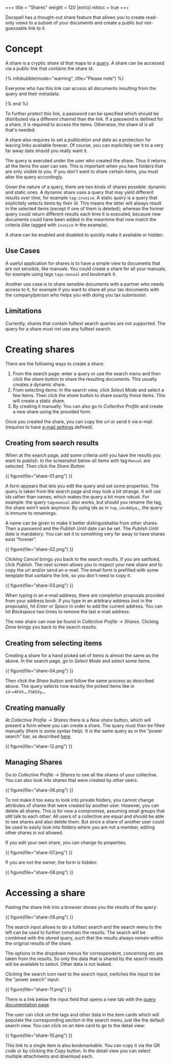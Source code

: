 +++
title = "Shares"
weight = 120
[extra]
mktoc = true
+++

Docspell has a thought-out share feature that allows you to create
read-only views to a subset of your documents and create a public but
not-guessable link to it.

# Concept

A share is a cryptic *share id* that maps to a
[query](@/docs/query/_index.md). A share can be accessed via a public
link that contains the share id.

{% infobubble(mode="warning", title="Please note") %}

Everyone who has this link can access all documents resulting from the
query and their metadata.

{% end %}

To further protect this link, a password can be specified which should
be distributed via a different channel than the link. If a password is
defined for a share, it is required to access the items. Otherwise,
the share id is all that's needed.

A share also requires to set a *publication end date* as a protection
for leaving links available forever. Of course, you can explicitely
set it to a very far away date should you really want it.

The query is executed under the user who created the share. Thus it
returns all the items the user can see. This is important when you
have folders that are only visible to you. If you don't want to share
certain items, you must alter the query accordingly.

Given the nature of a query, there are two kinds of shares possible:
dynamic and static ones. A dynamic share uses a query that may yield
different results over time, for example `tag:invoice`. A static query
is a query that explicitely selects items by their id. This means the
latter will always result in the selected items (except if one of them
is deleted); whereas the former query could return different results
each time it is executed, because new documents could have been added
in the meantime that now match the criteria (like tagged with
`invoice` in the example).

A share can be enabled and disabled to quickly make it available or
hidden.


## Use Cases

A useful application for shares is to have a simple view to documents
that are not sensible, like manuals. You could create a share for all
your manuals, for example using tags `tags:manual` and bookmark it.

Another use case is to share sensible documents with a partner who
needs access to it, for example if you want to share all your tax
documents with the company/person who helps you with doing you tax
submission.

## Limitations

Currently, shares that contain fulltext search queries are not
supported. The query for a share must not use any fulltext search.

# Creating shares

There are the following ways to create a share:

1. From the search page: enter a query or use the search menu and then
   click the *share* button to share the resulting documents. This
   usually creates a dynamic share.
2. From selecting items: In the search view, click *Select Mode* and
   select a few items. Then click the *share* button to share exactly
   these items. This will create a static share.
3. By creating it manually: You can also go to *Collective Profile*
   and create a new share using the provided form.

Once you created the share, you can copy the url or send it via e-mail
(requires to have [e-mail
settings](@/docs/webapp/emailsettings.md#smtp-settings) defined).

## Creating from search results

When at the search page, add some criteria until you have the results
you want to publish. In the screenshot below all items with tag
`Manual` are selected. Then click the *Share Button*.

{{ figure(file="share-01.png") }}

A form appears that lets you edit the query and set some properties.
The query is taken from the search page and may look a bit strange. It
will use ids rather than names, which makes the query a bit more
robust. For example: the query `tag=manual` also works, but should you
rename the tag, the share won't work anymore. By using ids as in
`tag.id=4AUye…`, the query is immune to renamings.

A name can be given to make it better distinguishable from other
shares. Then a password and the *Publish Until* date can be set. The
*Publish Until* date is mandatory. You can set it to something very
far away to have shares exist "forever".

{{ figure(file="share-02.png") }}

Clicking *Cancel* brings you back to the search results. If you are
satifsied, click *Publish*. The next screen allows you to inspect your
new share and to copy the url and/or send an e-mail. The email form is
prefilled with some template that contains the link, so you don't need
to copy it.

{{ figure(file="share-03.png") }}

When typing in an e-mail address, there are completion proposals
provided from your address book. If you type in an arbitrary address
(not in the proposals), hit *Enter* or *Space* in order to add the
current address. You can hit *Backspace* two times to remove the last
e-mail address.

The new share can now be found in *Collective Profile -> Shares*.
Clicking *Done* brings you back to the search results.

## Creating from selecting items

Creating a share for a hand picked set of items is almost the same as
the above. In the search page, go to *Select Mode* and select some
items.

{{ figure(file="share-04.png") }}

Then click the *Share* button and follow the same process as described
above. The query selects now exactly the picked items like in
`id~=AhVX…,FG65Xy…`.


## Creating manually

At *Collective Profile -> Shares* there is a *New share* button, which
will present a form where you can create a share. The query must then
be filled manually (there is some syntax help). It is the same query
as in the "power search" bar, as described
[here](@/docs/query/_index.md).

{{ figure(file="share-12.png") }}

## Managing Shares

Go to *Collective Profile -> Shares* to see all the shares of your
collective. You can also look into shares that were created by other
users.

{{ figure(file="share-06.png") }}

To not make it too easy to look into private folders, you cannot
change attributes of shares that were created by another user.
However, you can delete all shares. This is for now a compromise,
assuming small groups that still talk to each other: All users of a
collective are equal and should be able to see shares and also delete
them. But since a share of another user could be used to easily look
into folders where you are not a member, editing other shares is not
allowed.

If you edit your own share, you can change its properties.

{{ figure(file="share-07.png") }}

If you are not the owner, the form is hidden:

{{ figure(file="share-08.png") }}


# Accessing a share

Pasting the share link into a browser shows you the results of the
query:

{{ figure(file="share-09.png") }}

The search input allows to do a fulltext search and the search menu to
the left can be used to further constrain the results. The search will
be combined with the stored query, such that the results always remain
within the original results of the share.

The options in the dropdown menus for correspondent, concerning etc
are taken from the results. So only the data that is shared by the
search results will be available to select. Other data is not leaked.

Clicking the search icon next to the search input, switches the input
to be the "power search" input:

{{ figure(file="share-11.png") }}

There is a link below the input field that opens a new tab with the
[query documentation page](@/docs/query/_index.md).

The user can click on the tags and other data in the item cards which
will populate the corresponding section in the search menu, just like
the default search view. You can click on an item card to go to the
detail view:

{{ figure(file="share-10.png") }}

This link to a single item is also bookmarkable. You can copy it via
the QR code or by clicking the *Copy* button. In the detail view you
can select multiple attachments and download each.
